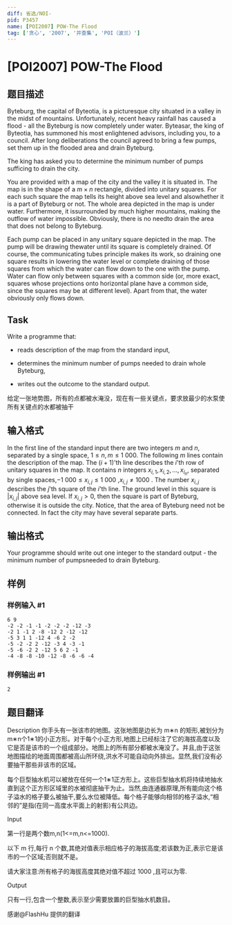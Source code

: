 ```yaml
---
diff: 省选/NOI-
pid: P3457
name: [POI2007] POW-The Flood
tag: ['贪心', '2007', '并查集', 'POI（波兰）']
---
```

# [POI2007] POW-The Flood
## 题目描述

Byteburg, the capital of Byteotia, is a picturesque city situated in a valley in the midst of mountains. Unfortunately,  recent heavy rainfall has caused a flood - all the Byteburg is now completely under water. Byteasar,  the king of Byteotia, has summoned his most enlightened advisors, including you, to a council. After long  deliberations the council agreed to bring a few pumps, set them up in the flooded area and drain Byteburg.

The king has asked you to determine the minimum number of pumps sufficing to drain the city.

You are provided with a map of the city and the valley it is situated in. The map is in the shape of a $m\times n$ rectangle, divided into unitary squares. For each such square the map tells its height above sea level and alsowhether it is a part of Byteburg or not. The whole area depicted in the map is under water. Furthermore, it issurrounded by much higher mountains, making the outflow of water impossible. Obviously, there is no needto drain the area that does not belong to Byteburg.

Each pump can be placed in any unitary square depicted in the map. The pump will be drawing thewater until its square is completely drained. Of course, the communicating tubes principle makes its work,      so draining one square results in lowering the water level or complete draining of those squares from which      the water can flow down to the one with the pump. Water can flow only between squares with a common side      (or, more exact, squares whose projections onto horizontal plane have a common side, since the squares may       be at different level). Apart from that, the water obviously only flows down.

## Task

Write a programme that:

- reads description of the map from the standard input,

- determines the minimum number of pumps needed to drain whole Byteburg,

- writes out the outcome to the standard output.


给定一张地势图，所有的点都被水淹没，现在有一些关键点，要求放最少的水泵使所有关键点的水都被抽干

## 输入格式

In the first line of the standard input there are two integers $m$ and $n$, separated by a single space, $1 \le n, m \le 1\ 000$. The following $m$ lines contain the description of the map. The $(i+1)$'th line describes the $i$'th row of unitary squares in the map. It contains $n$ integers $x_{i,1}, x_{i,2}, ..., x_{i_n}$, separated by single spaces,$-1\ 000 \le x_{i,j} \le 1\ 000$ ,$x_{i,j} \ne 1000$ . The number $x_{i,j}$ describes the $j$'th square of the $i$'th line. The ground level in this square is $|x_{i,j}|$ above sea level. If $x_{i,j} > 0$, then the square is part of Byteburg, otherwise it is outside the city. Notice, that the area of Byteburg need not be connected. In fact the city may have several separate parts.

## 输出格式

Your programme should write out one integer to the standard output - the minimum number of pumpsneeded to drain Byteburg.

## 样例

### 样例输入 #1
```
6 9
-2 -2 -1 -1 -2 -2 -2 -12 -3
-2 1 -1 2 -8 -12 2 -12 -12
-5 3 1 1 -12 4 -6 2 -2
-5 -2 -2 2 -12 -3 4 -3 -1
-5 -6 -2 2 -12 5 6 2 -1
-4 -8 -8 -10 -12 -8 -6 -6 -4
```
### 样例输出 #1
```
2
```
## 题目翻译



Description 你手头有一张该市的地图。这张地图是边长为 m∗n 的矩形,被划分为m∗n个1∗1的小正方形。对于每个小正方形,地图上已经标注了它的海拔高度以及它是否是该市的一个组成部分。地图上的所有部分都被水淹没了。并且,由于这张地图描绘的地面周围都被高山所环绕,洪水不可能自动向外排出。显然,我们没有必要抽干那些非该市的区域。

每个巨型抽水机可以被放在任何一个1∗1正方形上。这些巨型抽水机将持续地抽水直到这个正方形区域里的水被彻底抽干为止。当然,由连通器原理,所有能向这个格子溢水的格子要么被抽干,要么水位被降低。每个格子能够向相邻的格子溢水,“相邻的”是指(在同一高度水平面上的射影)有公共边。

Input

第一行是两个数m,n(1<=m,n<=1000).

以下 m 行,每行 n 个数,其绝对值表示相应格子的海拔高度;若该数为正,表示它是该市的一个区域;否则就不是。

请大家注意:所有格子的海拔高度其绝对值不超过 1000 ,且可以为零.

Output

只有一行,包含一个整数,表示至少需要放置的巨型抽水机数目。

感谢@FlashHu 提供的翻译
